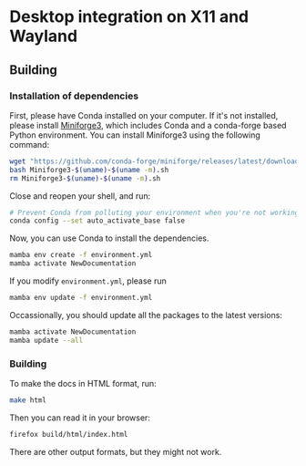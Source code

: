 # Desktop integration on X11 and Wayland

## Building
### Installation of dependencies

First, please have Conda installed on your computer. If it's not installed, please install [Miniforge3](https://conda-forge.org/miniforge/), which includes Conda and a conda-forge based Python environment. You can install Miniforge3 using the following command:

```bash
wget "https://github.com/conda-forge/miniforge/releases/latest/download/Miniforge3-$(uname)-$(uname -m).sh"
bash Miniforge3-$(uname)-$(uname -m).sh
rm Miniforge3-$(uname)-$(uname -m).sh
```

Close and reopen your shell, and run:

```bash
# Prevent Conda from polluting your environment when you're not working on Conda-managed projects.
conda config --set auto_activate_base false
```

Now, you can use Conda to install the dependencies.

```bash
mamba env create -f environment.yml
mamba activate NewDocumentation
```

If you modify `environment.yml`, please run

```bash
mamba env update -f environment.yml
```

Occassionally, you should update all the packages to the latest versions:

```bash
mamba activate NewDocumentation
mamba update --all
```

### Building

To make the docs in HTML format, run:

```bash
make html
```

Then you can read it in your browser:

```bash
firefox build/html/index.html
```

There are other output formats, but they might not work.
